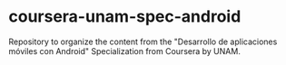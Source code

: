 # coursera-unam-spec-android
Repository to organize the content from the "Desarrollo de aplicaciones móviles con Android" Specialization from Coursera by UNAM.
